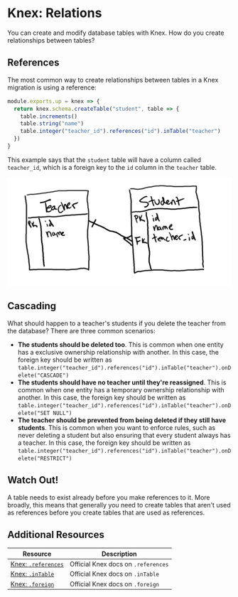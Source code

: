 # Knex: Relations

You can create and modify database tables with Knex. How do you create relationships between tables?

## References

The most common way to create relationships between tables in a Knex migration is using a reference:

```js
module.exports.up = knex => {
  return knex.schema.createTable("student", table => {
    table.increments()
    table.string("name")
    table.integer("teacher_id").references("id").inTable("teacher")
  })
}
```

This example says that the `student` table will have a column called `teacher_id`, which is a foreign key to the `id` column in the `teacher` table.

![ERD of one teacher having many students](assets/teacher-student.png)

## Cascading

What should happen to a teacher's students if you delete the teacher from the database? There are three common scenarios:

* **The students should be deleted too**. This is common when one entity has a exclusive ownership relationship with another. In this case, the foreign key should be written as `table.integer("teacher_id").references("id").inTable("teacher").onDelete("CASCADE")`
* **The students should have no teacher until they're reassigned**. This is common when one entity has a temporary ownership relationship with another. In this case, the foreign key should be written as `table.integer("teacher_id").references("id").inTable("teacher").onDelete("SET NULL")`
* **The teacher should be prevented from being deleted if they still have students**. This is common when you want to enforce rules, such as never deleting a student but also ensuring that every student always has a teacher. In this case, the foreign key should be written as `table.integer("teacher_id").references("id").inTable("teacher").onDelete("RESTRICT")`

## Watch Out!

A table needs to exist already before you make references to it. More broadly, this means that generally you need to create tables that aren't used as references before you create tables that are used as references.

## Additional Resources

| Resource | Description |
| --- | --- |
| [Knex: `.references`](https://knexjs.org/#Schema-references) | Official Knex docs on `.references` |
| [Knex: `.inTable`](https://knexjs.org/#Schema-inTable) | Official Knex docs on `.inTable` |
| [Knex: `.foreign`](https://knexjs.org/#Schema-foreign) | Official Knex docs on `.foreign` |
